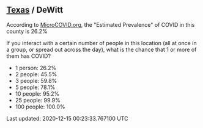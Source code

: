 
## [Texas](/united-states/texas) / DeWitt

According to [MicroCOVID.org](http://microcovid.org),
the "Estimated Prevalence" of COVID in this county is 26.2%

If you interact with a certain number of people in this location
(all at once in a group, or spread out across the day), what is the chance that
1 or more of them has COVID?

- 1 person: 26.2%
- 2 people: 45.5%
- 3 people: 59.8%
- 5 people: 78.1%
- 10 people: 95.2%
- 25 people: 99.9%
- 100 people: 100.0%

Last updated: 2020-12-15 00:23:33.767100 UTC
